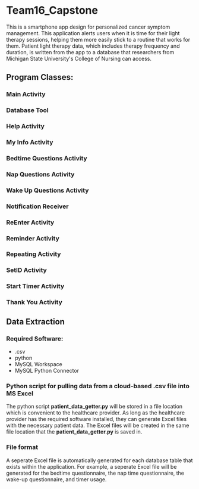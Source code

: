 # Team16_Capstone
This is a smartphone app design for personalized cancer symptom management. This application alerts users when it is time for their light therapy sessions, helping them more easily stick to a routine that works for them. Patient light therapy data, which includes therapy frequency and duration, is written from the app to a database that researchers from Michigan State University's College of Nursing can access.

## Program Classes:

### Main Activity

### Database Tool

### Help Activity

### My Info Activity

### Bedtime Questions Activity

### Nap Questions Activity

### Wake Up Questions Activity

### Notification Receiver

### ReEnter Activity

### Reminder Activity

### Repeating Activity

### SetID Activity

### Start Timer Activity

### Thank You Activity

## Data Extraction

### Required Software:

- .csv
- python
- MySQL Workspace
- MySQL Python Connector

### Python script for pulling data from a cloud-based .csv file into MS Excel

The python script **patient_data_getter.py** will be stored in a file location which is convenient to the healthcare provider. As long as the healthcare provider has the required software installed, they can generate Excel files with the necessary patient data. The Excel files will be created in the same file location that the **patient_data_getter.py** is saved in.

### File format

A seperate Excel file is automatically generated for each database table that exists within the application. For example, a seperate Excel file will be generated for the bedtime questionnaire, the nap time questionnaire, the wake-up questionnaire, and timer usage.

